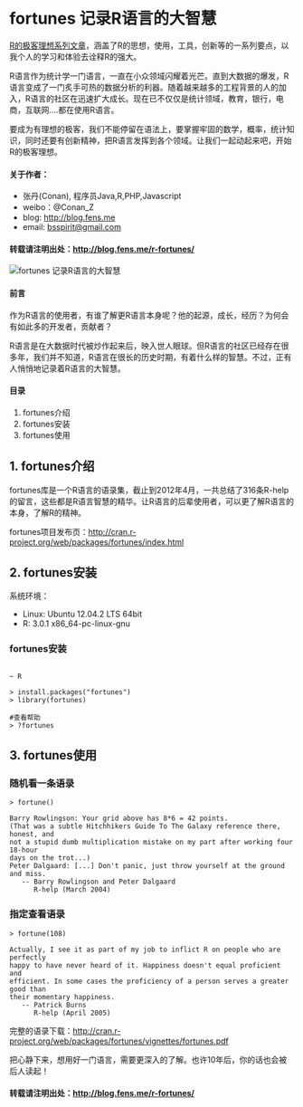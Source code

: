 fortunes 记录R语言的大智慧
=========

[R的极客理想系列文章](http://blog.fens.me/series-r/)，涵盖了R的思想，使用，工具，创新等的一系列要点，以我个人的学习和体验去诠释R的强大。

R语言作为统计学一门语言，一直在小众领域闪耀着光芒。直到大数据的爆发，R语言变成了一门炙手可热的数据分析的利器。随着越来越多的工程背景的人的加入，R语言的社区在迅速扩大成长。现在已不仅仅是统计领域，教育，银行，电商，互联网….都在使用R语言。

要成为有理想的极客，我们不能停留在语法上，要掌握牢固的数学，概率，统计知识，同时还要有创新精神，把R语言发挥到各个领域。让我们一起动起来吧，开始R的极客理想。

#### 关于作者：

* 张丹(Conan), 程序员Java,R,PHP,Javascript
* weibo：@Conan_Z
* blog: http://blog.fens.me
* email: bsspirit@gmail.com

#### 转载请注明出处：http://blog.fens.me/r-fortunes/

![fortunes 记录R语言的大智慧](http://blog.fens.me/wp-content/uploads/2013/11/fortunes-r.png)

#### 前言

作为R语言的使用者，有谁了解更R语言本身呢？他的起源，成长，经历？为何会有如此多的开发者，贡献者？

R语言是在大数据时代被炒作起来后，映入世人眼球。但R语言的社区已经存在很多年，我们并不知道，R语言在很长的历史时期，有着什么样的智慧。不过，正有人悄悄地记录着R语言的大智慧。

#### 目录

1. fortunes介绍
2. fortunes安装
3. fortunes使用

## 1. fortunes介绍

fortunes库是一个R语言的语录集，截止到2012年4月，一共总结了316条R-help的留言，这些都是R语言智慧的精华。让R语言的后辈使用者，可以更了解R语言的本身，了解R的精神。

fortunes项目发布页：http://cran.r-project.org/web/packages/fortunes/index.html

## 2. fortunes安装

系统环境：

* Linux: Ubuntu 12.04.2 LTS 64bit
* R: 3.0.1 x86_64-pc-linux-gnu

### fortunes安装

```{bash}

~ R

> install.packages("fortunes")
> library(fortunes)

#查看帮助
> ?fortunes
```

## 3. fortunes使用

### 随机看一条语录

```{bash}
> fortune()

Barry Rowlingson: Your grid above has 8*6 = 42 points.
(That was a subtle Hitchhikers Guide To The Galaxy reference there, honest, and
not a stupid dumb multiplication mistake on my part after working four 18-hour
days on the trot...)
Peter Dalgaard: [...] Don't panic, just throw yourself at the ground and miss.
   -- Barry Rowlingson and Peter Dalgaard
      R-help (March 2004)
```

### 指定查看语录

```{bash}
> fortune(108)

Actually, I see it as part of my job to inflict R on people who are perfectly
happy to have never heard of it. Happiness doesn't equal proficient and
efficient. In some cases the proficiency of a person serves a greater good than
their momentary happiness.
   -- Patrick Burns
      R-help (April 2005)
```

完整的语录下载：http://cran.r-project.org/web/packages/fortunes/vignettes/fortunes.pdf

把心静下来，想用好一门语言，需要更深入的了解。也许10年后，你的话也会被后人读起！

#### 转载请注明出处：http://blog.fens.me/r-fortunes/

